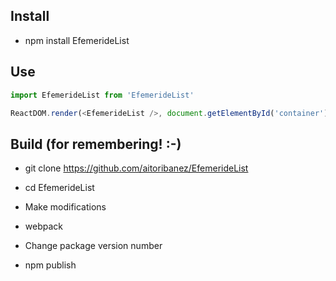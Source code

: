 ## Install

- npm install EfemerideList

## Use

```javascript
import EfemerideList from 'EfemerideList'

ReactDOM.render(<EfemerideList />, document.getElementById('container'))
```

## Build (for remembering! :-)

- git clone https://github.com/aitoribanez/EfemerideList

- cd EfemerideList

- Make modifications

- webpack

- Change package version number

- npm publish
